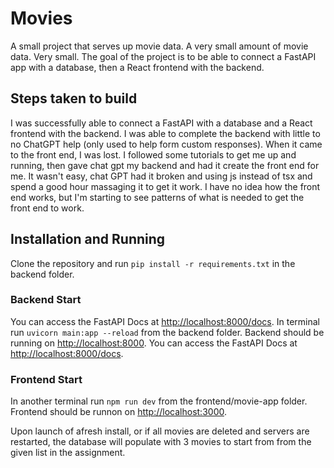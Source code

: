 # Movies

A small project that serves up movie data. A very small amount of movie data. Very small. The goal of the project is to be able to connect a FastAPI app with a database, then a React frontend with the backend.

## Steps taken to build

I was successfully able to connect a FastAPI with a database and a React frontend with the backend. I was able to complete the backend with little to no ChatGPT help (only used to help form custom responses). When it came to the front end, I was lost. I followed some tutorials to get me up and running, then gave chat gpt my backend and had it create the front end for me. It wasn't easy, chat GPT had it broken and using js instead of tsx and spend a good hour massaging it to get it work. I have no idea how the front end works, but I'm starting to see patterns of what is needed to get the front end to work.

## Installation and Running

Clone the repository and run `pip install -r requirements.txt` in the backend folder.

### Backend Start

You can access the FastAPI Docs at <http://localhost:8000/docs>.
In terminal run `uvicorn main:app --reload` from the backend folder. Backend should be running on <http://localhost:8000>.
You can access the FastAPI Docs at <http://localhost:8000/docs>.

### Frontend Start

In another terminal run `npm run dev` from the frontend/movie-app folder. Frontend should be runnon on <http://localhost:3000>.

Upon launch of afresh install, or if all movies are deleted and servers are restarted, the database will populate with 3 movies to start from from the given list in the assignment.
